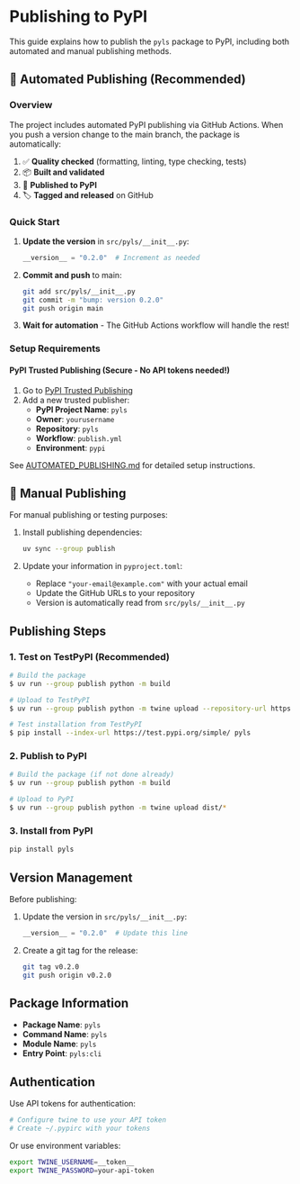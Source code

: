 # Publishing to PyPI

This guide explains how to publish the `pyls` package to PyPI, including both automated and manual publishing methods.

## 🤖 Automated Publishing (Recommended)

### Overview

The project includes automated PyPI publishing via GitHub Actions. When you push a version change to the main branch, the package is automatically:

1. ✅ **Quality checked** (formatting, linting, type checking, tests)
2. 📦 **Built and validated**
3. 🚀 **Published to PyPI**
4. 🏷️ **Tagged and released** on GitHub

### Quick Start

1. **Update the version** in `src/pyls/__init__.py`:

   ```python
   __version__ = "0.2.0"  # Increment as needed
   ```

2. **Commit and push** to main:

   ```sh
   git add src/pyls/__init__.py
   git commit -m "bump: version 0.2.0"
   git push origin main
   ```

3. **Wait for automation** - The GitHub Actions workflow will handle the rest!

### Setup Requirements

#### PyPI Trusted Publishing (Secure - No API tokens needed!)

1. Go to [PyPI Trusted Publishing](https://pypi.org/manage/account/publishing/)
2. Add a new trusted publisher:
   - **PyPI Project Name**: `pyls`
   - **Owner**: `yourusername`
   - **Repository**: `pyls`
   - **Workflow**: `publish.yml`
   - **Environment**: `pypi`

See [AUTOMATED_PUBLISHING.md](AUTOMATED_PUBLISHING.md) for detailed setup instructions.

## 📖 Manual Publishing

For manual publishing or testing purposes:

1. Install publishing dependencies:

   ```sh
   uv sync --group publish
   ```

2. Update your information in `pyproject.toml`:
   - Replace `"your-email@example.com"` with your actual email
   - Update the GitHub URLs to your repository
   - Version is automatically read from `src/pyls/__init__.py`

## Publishing Steps

### 1. Test on TestPyPI (Recommended)

```sh
# Build the package
$ uv run --group publish python -m build

# Upload to TestPyPI
$ uv run --group publish python -m twine upload --repository-url https://test.pypi.org/legacy/ dist/*

# Test installation from TestPyPI
$ pip install --index-url https://test.pypi.org/simple/ pyls
```

### 2. Publish to PyPI

```sh
# Build the package (if not done already)
$ uv run --group publish python -m build

# Upload to PyPI
$ uv run --group publish python -m twine upload dist/*
```

### 3. Install from PyPI

```sh
pip install pyls
```

## Version Management

Before publishing:

1. Update the version in `src/pyls/__init__.py`:

   ```python
   __version__ = "0.2.0"  # Update this line
   ```

2. Create a git tag for the release:

   ```sh
   git tag v0.2.0
   git push origin v0.2.0
   ```

## Package Information

- **Package Name**: `pyls`
- **Command Name**: `pyls`
- **Module Name**: `pyls`
- **Entry Point**: `pyls:cli`

## Authentication

Use API tokens for authentication:

```sh
# Configure twine to use your API token
# Create ~/.pypirc with your tokens
```

Or use environment variables:

```sh
export TWINE_USERNAME=__token__
export TWINE_PASSWORD=your-api-token
```
